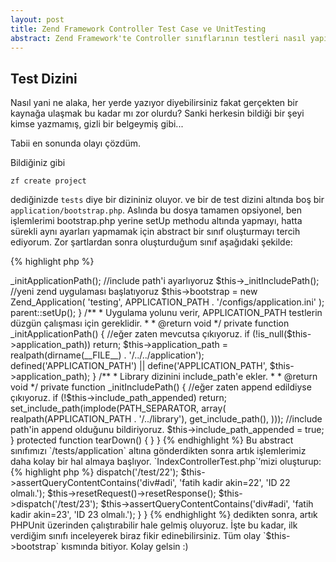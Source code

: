```yaml
---
layout: post
title: Zend Framework Controller Test Case ve UnitTesting
abstract: Zend Framework'te Controller sınıflarının testleri nasıl yapılır?
---
```


## Test Dizini

Nasıl yani ne alaka, her yerde yazıyor diyebilirsiniz fakat gerçekten bir kaynağa ulaşmak bu kadar mı zor olurdu?
Sanki herkesin bildiği bir şeyi kimse yazmamış, gizli bir belgeymiş gibi...

Tabii en sonunda olayı çözdüm.

Bildiğiniz gibi

    zf create project

dediğinizde `tests` diye bir dizininiz oluyor. ve bir de test dizini altında boş bir `application/bootstrap.php`.
Aslında bu dosya tamamen opsiyonel, ben işlemlerimi bootstrap.php yerine setUp methodu altında yapmayı, hatta
sürekli aynı ayarları yapmamak için abstract bir sınıf oluşturmayı tercih ediyorum. Zor şartlardan sonra oluşturduğum
sınıf aşağıdaki şekilde:

{% highlight php %}
<?php
require_once 'Zend/Loader/Autoloader.php';
Zend_Loader_Autoloader::getInstance();

abstract class ControllerTester extends Zend_Test_PHPUnit_ControllerTestCase {
  /**
   * Application Path
   *
   * @var string Uygulama Yolu
   */
  private $application_path = NULL;
  private $include_path_appended = false;

  protected function setUp() {
    //application path'i ayarlıyoruz
    $this->_initApplicationPath();

    //include path'i ayarlıyoruz
    $this->_initIncludePath();

    //yeni zend uygulaması başlatıyoruz
    $this->bootstrap = new Zend_Application(
      'testing',
        APPLICATION_PATH . '/configs/application.ini'
    );
    parent::setUp();
  }

  /**
   * Uygulama yolunu verir, APPLICATION_PATH testlerin düzgün çalışması için gereklidir.
   *
   * @return void
   */
  private function _initApplicationPath() {
    //eğer zaten mevcutsa çıkıyoruz.
    if (!is_null($this->application_path))
      return;

    $this->application_path = realpath(dirname(__FILE__) . '/../../application');

    defined('APPLICATION_PATH') || define('APPLICATION_PATH', $this->application_path);
  }

  /**
   * Library dizinini include_path'e ekler.
   *
   * @return void
   */
  private function _initIncludePath() {
    //eğer zaten append edildiyse çıkıyoruz.
    if (!$this->include_path_appended)
      return;

    set_include_path(implode(PATH_SEPARATOR, array(
      realpath(APPLICATION_PATH . '/../library'),
      get_include_path(),
    )));

    //include path'in append olduğunu bildiriyoruz.
    $this->include_path_appended = true;
  }

  protected function tearDown() {
  }
}
{% endhighlight %}

Bu abstract sınıfımızı `/tests/application` altına gönderdikten sonra artık işlemlerimiz daha kolay bir hal almaya başlıyor.

`IndexControllerTest.php`’mizi oluşturup:

{% highlight php %}
<?php
include 'ControllerTester.php';

class IndexControllerTest extends ControllerTester {

  public function testAsd() {
    $this->dispatch('/test/22');
    $this->assertQueryContentContains('div#adi', 'fatih kadir akin=22', 'ID 22 olmalı.');
    $this->resetRequest()->resetResponse();

    $this->dispatch('/test/23');
    $this->assertQueryContentContains('div#adi', 'fatih kadir akin=23', 'ID 23 olmalı.');
  }

}
{% endhighlight %}

dedikten sonra, artık PHPUnit üzerinden çalıştırabilir hale gelmiş oluyoruz.

İşte bu kadar, ilk verdiğim sınıfı inceleyerek biraz fikir edinebilirsiniz. Tüm olay `$this->bootstrap` kısmında bitiyor.

Kolay gelsin :)
